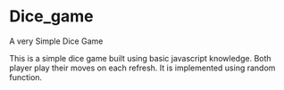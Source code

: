  # Dice_game
 A very Simple Dice Game
 
 
 This is a simple dice game built using basic javascript knowledge. 
 Both player play their moves on each refresh. 
 It is implemented using random function.
